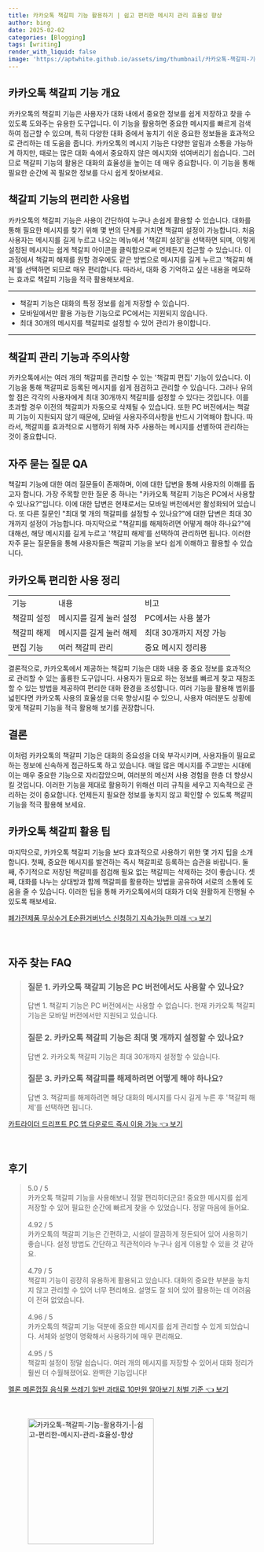 ```yaml
---
title: 카카오톡 책갈피 기능 활용하기 | 쉽고 편리한 메시지 관리 효율성 향상
author: bing
date: 2025-02-02
categories: [Blogging]
tags: [writing]
render_with_liquid: false
image: 'https://aptwhite.github.io/assets/img/thumbnail/카카오톡-책갈피-기능-활용하기-|-쉽고-편리한-메시지-관리-효율성-향상.webp'
---
```



<h2 id='카카오톡_책갈피_기능_개요'>카카오톡 책갈피 기능 개요</h2>

<p>카카오톡의 책갈피 기능은 사용자가 대화 내에서 중요한 정보를 쉽게 저장하고 찾을 수 있도록 도와주는 유용한 도구입니다. 이 기능을 활용하면 중요한 메시지를 빠르게 검색하여 접근할 수 있으며, 특히 다양한 대화 중에서 놓치기 쉬운 중요한 정보들을 효과적으로 관리하는 데 도움을 줍니다. 카카오톡의 메시지 기능은 다양한 알림과 소통을 가능하게 하지만, 때로는 많은 대화 속에서 중요하지 않은 메시지와 섞여버리기 쉽습니다. 그러므로 책갈피 기능의 활용은 대화의 효율성을 높이는 데 매우 중요합니다. 이 기능을 통해 필요한 순간에 꼭 필요한 정보를 다시 쉽게 찾아보세요.</p>

<h2 id='책갈피_기능의_편리한_사용법'>책갈피 기능의 편리한 사용법</h2>

<p>카카오톡의 책갈피 기능은 사용이 간단하여 누구나 손쉽게 활용할 수 있습니다. 대화를 통해 필요한 메시지를 찾기 위해 몇 번의 단계를 거치면 책갈피 설정이 가능합니다. 처음 사용자는 메시지를 길게 누르고 나오는 메뉴에서 '책갈피 설정'을 선택하면 되며, 이렇게 설정된 메시지는 쉽게 책갈피 아이콘을 클릭함으로써 언제든지 접근할 수 있습니다. 이 과정에서 책갈피 해제를 원할 경우에도 같은 방법으로 메시지를 길게 누르고 '책갈피 해제'를 선택하면 되므로 매우 편리합니다. 따라서, 대화 중 기억하고 싶은 내용을 메모하는 효과로 책갈피 기능을 적극 활용해보세요.</p>

<hr />

<ul>
    <li>책갈피 기능은 대화의 특정 정보를 쉽게 저장할 수 있습니다.</li>
    <li>모바일에서만 활용 가능한 기능으로 PC에서는 지원되지 않습니다.</li>
    <li>최대 30개의 메시지를 책갈피로 설정할 수 있어 관리가 용이합니다.</li>
</ul>

<hr />

<h2 id='책갈피_관리_기능과_주의사항'>책갈피 관리 기능과 주의사항</h2>

<p>카카오톡에서는 여러 개의 책갈피를 관리할 수 있는 '책갈피 편집' 기능이 있습니다. 이 기능을 통해 책갈피로 등록된 메시지를 쉽게 점검하고 관리할 수 있습니다. 그러나 유의할 점은 각각의 사용자에게 최대 30개까지 책갈피를 설정할 수 있다는 것입니다. 이를 초과할 경우 이전의 책갈피가 자동으로 삭제될 수 있습니다. 또한 PC 버전에서는 책갈피 기능이 지원되지 않기 때문에, 모바일 사용자주의사항을 반드시 기억해야 합니다. 따라서, 책갈피를 효과적으로 시행하기 위해 자주 사용하는 메시지를 선별하여 관리하는 것이 중요합니다.</p>

<h2 id='자주_묻는_질문_QA'>자주 묻는 질문 QA</h2>

<p>책갈피 기능에 대한 여러 질문들이 존재하며, 이에 대한 답변을 통해 사용자의 이해를 돕고자 합니다. 가장 주목할 만한 질문 중 하나는 "카카오톡 책갈피 기능은 PC에서 사용할 수 있나요?"입니다. 이에 대한 답변은 현재로서는 모바일 버전에서만 활성화되어 있습니다. 또 다른 질문인 "최대 몇 개의 책갈피를 설정할 수 있나요?"에 대한 답변은 최대 30개까지 설정이 가능합니다. 마지막으로 "책갈피를 해제하려면 어떻게 해야 하나요?"에 대해선, 해당 메시지를 길게 누르고 '책갈피 해제'를 선택하여 관리하면 됩니다. 이러한 자주 묻는 질문들을 통해 사용자들은 책갈피 기능을 보다 쉽게 이해하고 활용할 수 있습니다.</p>

<h2 id='카카오톡_편리한_사용_정리'>카카오톡 편리한 사용 정리</h2>

<table>
    <tr>
        <td>기능</td>
        <td>내용</td>
        <td>비고</td>
    </tr>
    <tr>
        <td>책갈피 설정</td>
        <td>메시지를 길게 눌러 설정</td>
        <td>PC에서는 사용 불가</td>
    </tr>
    <tr>
        <td>책갈피 해제</td>
        <td>메시지를 길게 눌러 해제</td>
        <td>최대 30개까지 저장 가능</td>
    </tr>
    <tr>
        <td>편집 기능</td>
        <td>여러 책갈피 관리</td>
        <td>중요 메시지 정리용</td>
    </tr>
</table>

<p>결론적으로, 카카오톡에서 제공하는 책갈피 기능은 대화 내용 중 중요 정보를 효과적으로 관리할 수 있는 훌륭한 도구입니다. 사용자가 필요로 하는 정보를 빠르게 찾고 재참조 할 수 있는 방법을 제공하여 편리한 대화 환경을 조성합니다. 여러 기능을 활용해 범위를 넓힌다면 카카오톡 사용의 효율성을 더욱 향상시킬 수 있으니, 사용자 여러분도 상황에 맞게 책갈피 기능을 적극 활용해 보기를 권장합니다.</p>

<h2 id='결론'>결론</h2>

<p>이처럼 카카오톡의 책갈피 기능은 대화의 중요성을 더욱 부각시키며, 사용자들이 필요로 하는 정보에 신속하게 접근하도록 하고 있습니다. 매일 많은 메시지를 주고받는 시대에 이는 매우 중요한 기능으로 자리잡았으며, 여러분의 메신저 사용 경험을 한층 더 향상시킬 것입니다. 이러한 기능을 제대로 활용하기 위해선 미리 규칙을 세우고 지속적으로 관리하는 것이 중요합니다. 언제든지 필요한 정보를 놓치지 않고 확인할 수 있도록 책갈피 기능을 적극 활용해 보세요.</p>

<h2 id='카카오톡_책갈피_활용_팁'>카카오톡 책갈피 활용 팁</h2>

<p>마지막으로, 카카오톡 책갈피 기능을 보다 효과적으로 사용하기 위한 몇 가지 팁을 소개합니다. 첫째, 중요한 메시지를 발견하는 즉시 책갈피로 등록하는 습관을 바랍니다. 둘째, 주기적으로 저장된 책갈피를 점검해 필요 없는 책갈피는 삭제하는 것이 좋습니다. 셋째, 대화를 나누는 상대방과 함께 책갈피를 활용하는 방법을 공유하여 서로의 소통에 도움을 줄 수 있습니다. 이러한 팁을 통해 카카오톡에서의 대화가 더욱 원활하게 진행될 수 있도록 해보세요.</p>


<p><a class="click-button" title="폐가전제품 무상수거 E순환거버넌스 신청하기 지속가능한 미래" href="https://aptwhite.github.io/posts/%ED%8F%90%EA%B0%80%EC%A0%84%EC%A0%9C%ED%92%88-%EB%AC%B4%EC%83%81%EC%88%98%EA%B1%B0-E%EC%88%9C%ED%99%98%EA%B1%B0%EB%B2%84%EB%84%8C%EC%8A%A4-%EC%8B%A0%EC%B2%AD%ED%95%98%EA%B8%B0-%EC%A7%80%EC%86%8D%EA%B0%80%EB%8A%A5%ED%95%9C-%EB%AF%B8%EB%9E%98/" rel="dofollow">폐가전제품 무상수거 E순환거버넌스 신청하기 지속가능한 미래 👈 보기</a></p><br>
<h2 id='자주_찾는_FAQ'>자주 찾는 FAQ</h2>
<div itemscope="" itemtype="https://schema.org/FAQPage"> 
<blockquote> 
<div itemscope="" itemprop="mainEntity" itemtype="https://schema.org/Question"> 
<h3 itemprop="name">질문 1. 카카오톡 책갈피 기능은 PC 버전에서도 사용할 수 있나요?</h3> 
<div itemscope="" itemprop="acceptedAnswer" itemtype="https://schema.org/Answer"> 
<span itemprop="text"> 
<p>답변 1. 책갈피 기능은 PC 버전에서는 사용할 수 없습니다. 현재 카카오톡 책갈피 기능은 모바일 버전에서만 지원되고 있습니다.</p> 
</span> 
</div> 
</div> 
<div itemscope="" itemprop="mainEntity" itemtype="https://schema.org/Question"> 
<h3 itemprop="name">질문 2. 카카오톡 책갈피 기능은 최대 몇 개까지 설정할 수 있나요?</h3> 
<div itemscope="" itemprop="acceptedAnswer" itemtype="https://schema.org/Answer"> 
<span itemprop="text"> 
<p>답변 2. 카카오톡 책갈피 기능은 최대 30개까지 설정할 수 있습니다.</p> 
</span> 
</div> 
</div> 
<div itemscope="" itemprop="mainEntity" itemtype="https://schema.org/Question"> 
<h3 itemprop="name">질문 3. 카카오톡 책갈피를 해제하려면 어떻게 해야 하나요?</h3> 
<div itemscope="" itemprop="acceptedAnswer" itemtype="https://schema.org/Answer"> 
<span itemprop="text"> 
<p>답변 3. 책갈피를 해제하려면 해당 대화의 메시지를 다시 길게 누른 후 '책갈피 해제'를 선택하면 됩니다.</p> 
</span> 
</div> 
</div> 
</blockquote> 
</div>
<p><a class="click-button" title="카트라이더 드리프트 PC 앱 다운로드 즉시 이용 가능" href="https://aptwhite.github.io/posts/%EC%B9%B4%ED%8A%B8%EB%9D%BC%EC%9D%B4%EB%8D%94-%EB%93%9C%EB%A6%AC%ED%94%84%ED%8A%B8-PC-%EC%95%B1-%EB%8B%A4%EC%9A%B4%EB%A1%9C%EB%93%9C-%EC%A6%89%EC%8B%9C-%EC%9D%B4%EC%9A%A9-%EA%B0%80%EB%8A%A5/" rel="dofollow">카트라이더 드리프트 PC 앱 다운로드 즉시 이용 가능 👈 보기</a></p><br>
<h2 id='후기'>후기</h2>
<div itemscope itemtype="https://schema.org/Product">
  <blockquote>
  <div itemprop="review" itemscope itemtype="https://schema.org/Review">
      <div itemprop="reviewRating" itemscope itemtype="https://schema.org/Rating"> <span itemprop="ratingValue">5.0</span> / <span itemprop="bestRating">5</span> </div>
      <span itemprop="reviewBody">카카오톡 책갈피 기능을 사용해보니 정말 편리하더군요! 중요한 메시지를 쉽게 저장할 수 있어 필요한 순간에 빠르게 찾을 수 있었습니다. 정말 마음에 들어요.</span>
  </div>
  <br>
  <div itemprop="review" itemscope itemtype="https://schema.org/Review">
      <div itemprop="reviewRating" itemscope itemtype="https://schema.org/Rating"> <span itemprop="ratingValue">4.92</span> / <span itemprop="bestRating">5</span> </div>
      <span itemprop="reviewBody">카카오톡의 책갈피 기능은 간편하고, 시설이 깔끔하게 정돈되어 있어 사용하기 좋습니다. 설정 방법도 간단하고 직관적이라 누구나 쉽게 이용할 수 있을 것 같아요.</span>
  </div>
  <br>
  <div itemprop="review" itemscope itemtype="https://schema.org/Review">
      <div itemprop="reviewRating" itemscope itemtype="https://schema.org/Rating"> <span itemprop="ratingValue">4.79</span> / <span itemprop="bestRating">5</span> </div>
      <span itemprop="reviewBody">책갈피 기능이 굉장히 유용하게 활용되고 있습니다. 대화의 중요한 부분을 놓치지 않고 관리할 수 있어 너무 편리해요. 설명도 잘 되어 있어 활용하는 데 어려움이 전혀 없었습니다.</span>
  </div>
  <br>
  <div itemprop="review" itemscope itemtype="https://schema.org/Review">
      <div itemprop="reviewRating" itemscope itemtype="https://schema.org/Rating"> <span itemprop="ratingValue">4.96</span> / <span itemprop="bestRating">5</span> </div>
      <span itemprop="reviewBody">카카오톡의 책갈피 기능 덕분에 중요한 메시지를 쉽게 관리할 수 있게 되었습니다. 서체와 설명이 명확해서 사용하기에 매우 편리해요.</span>
  </div>
  <br>
  <div itemprop="review" itemscope itemtype="https://schema.org/Review">
      <div itemprop="reviewRating" itemscope itemtype="https://schema.org/Rating"> <span itemprop="ratingValue">4.95</span> / <span itemprop="bestRating">5</span> </div>
      <span itemprop="reviewBody">책갈피 설정이 정말 쉽습니다. 여러 개의 메시지를 저장할 수 있어서 대화 정리가 훨씬 더 수월해졌어요. 완벽한 기능입니다!</span>
  </div>
  </blockquote>
</div>
<p><a class="click-button" title="멜론 메론껍질 음식물 쓰레기 일반 과태료 10만원 알아보기 처벌 기준" href="https://aptwhite.github.io/posts/%EB%A9%9C%EB%A1%A0-%EB%A9%94%EB%A1%A0%EA%BB%8D%EC%A7%88-%EC%9D%8C%EC%8B%9D%EB%AC%BC-%EC%93%B0%EB%A0%88%EA%B8%B0-%EC%9D%BC%EB%B0%98-%EA%B3%BC%ED%83%9C%EB%A3%8C-10%EB%A7%8C%EC%9B%90-%EC%95%8C%EC%95%84%EB%B3%B4%EA%B8%B0-%EC%B2%98%EB%B2%8C-%EA%B8%B0%EC%A4%80/" rel="dofollow">멜론 메론껍질 음식물 쓰레기 일반 과태료 10만원 알아보기 처벌 기준 👈 보기</a></p><br>
<figure class="image"><img src="https://aptwhite.github.io/assets/img/thumbnail/카카오톡-책갈피-기능-활용하기-|-쉽고-편리한-메시지-관리-효율성-향상.webp" alt="카카오톡-책갈피-기능-활용하기-|-쉽고-편리한-메시지-관리-효율성-향상" width="256" height="256"></figure>
